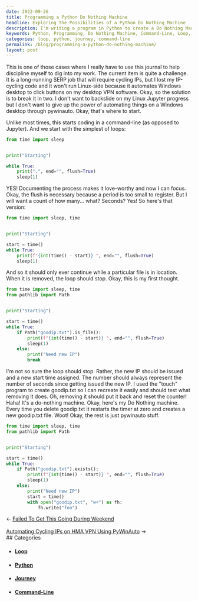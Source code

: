 ```yaml
---
date: 2022-09-26
title: Programming a Python Do Nothing Machine
headline: Exploring the Possibilities of a Python Do Nothing Machine
description: I'm writing a program in Python to create a Do Nothing Machine. Using a command-line, I'm coding a loop that will run until a particular file is removed. The loop will print out the number of seconds it has been running, and once the file is removed, it will print 'Need new IP' and create a new file to reset the counter. Follow my journey as I create this program and explore the possibilities of the Do Nothing Machine.
keywords: Python, Programming, Do Nothing Machine, Command-Line, Loop, File, Remove, Seconds, Counter, Create, Program, Possibilities, Journey
categories: loop, python, journey, command-line
permalink: /blog/programming-a-python-do-nothing-machine/
layout: post
---
```



This is one of those cases where I really have to use this journal to help
discipline myself to dig into my work. The current item is quite a challenge.
It is a long-running SERP job that will require cycling IPs, but I lost my
IP-cycling code and it won't run Linux-side because it automates Windows
desktop to click buttons on my desktop VPN software. Okay, so the solution is
to break it in two. I don't want to backslide on my Linux Jupyter progress but
I don't want to give up the power of automating things on a Windows desktop
through pywinauto. Okay, that's where to start.

Unlike most times, this starts coding in a command-line (as opposed to
Jupyter). And we start with the simplest of loops:

```python
from time import sleep


print("Starting")

while True:
    print(".", end="", flush=True)
    sleep(1)
```

YES! Documenting the process makes it love-worthy and now I can focus. Okay,
the flush is necessary because a period is too small to register. But I will
want a count of how many... what? Seconds? Yes! So here's that version:

```python
from time import sleep, time


print("Starting")

start = time()
while True:
    print(f"{int(time() - start)} ", end="", flush=True)
    sleep(1)
```

And so it should only ever continue while a particular file is in location.
When it is removed, the loop should stop. Okay, this is my first thought.

```python
from time import sleep, time
from pathlib import Path


print("Starting")

start = time()
while True:
    if Path("goodip.txt").is_file():
        print(f"{int(time() - start)} ", end="", flush=True)
        sleep(1)
    else:
        print("Need new IP")
        break
```

I'm not so sure the loop should stop. Rather, the new IP should be issued and a
new start time assigned. The number should always represent the number of
seconds since getting issued the new IP. I used the "touch" program to create
goodip.txt so I can recreate it easily and should test what removing it does.
Oh, removing it should put it back and reset the counter! Haha! It's a
do-nothing machine. Okay, here's my Do Nothing machine. Every time you delete
goodip.txt it restarts the timer at zero and creates a new goodip.txt file.
Woot! Okay, the rest is just pywinauto stuff.

```python
from time import sleep, time
from pathlib import Path


print("Starting")

start = time()
while True:
    if Path("goodip.txt").exists():
        print(f"{int(time() - start)} ", end="", flush=True)
        sleep(1)
    else:
        print("Need new IP")
        start = time()
        with open("goodip.txt", "w+") as fh:
            fh.write("foo")
```


<div class="arrow-links"><div class="post-nav-prev"><span class="arrow">&larr;&nbsp;</span><a href="/blog/failed-to-get-this-going-during-weekend/">Failed To Get This Going During Weekend</a></div> &nbsp; <div class="post-nav-next"><a href="/blog/automating-cycling-ips-on-hma-vpn-using-pywinauto/">Automating Cycling IPs on HMA VPN Using PyWinAuto</a><span class="arrow">&nbsp;&rarr;</span></div></div>
## Categories

<ul>
<li><h4><a href='/loop/'>Loop</a></h4></li>
<li><h4><a href='/python/'>Python</a></h4></li>
<li><h4><a href='/journey/'>Journey</a></h4></li>
<li><h4><a href='/command-line/'>Command-Line</a></h4></li></ul>